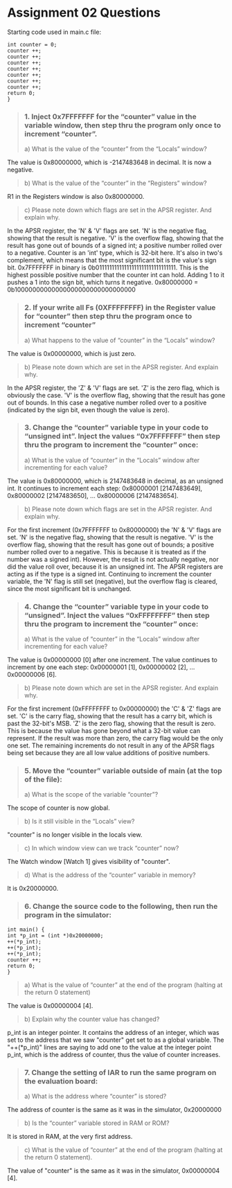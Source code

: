 # Assignment 02 Questions
Starting code used in main.c file:

```int main() {
int counter = 0;
counter ++;
counter ++;
counter ++;
counter ++;
counter ++;
counter ++;
counter ++;
return 0;
}
```

>### 1. Inject 0x7FFFFFFF for the “counter” value in the variable window, then step thru the program only once to increment “counter”.
> a) What is the value of the “counter” from the “Locals” window?

The value is 0x80000000, which is -2147483648 in decimal. It is now a negative.

> b) What is the value of the “counter” in the “Registers” window?

R1 in the Registers window is also 0x80000000.

> c) Please note down which flags are set in the APSR register. And explain why.

In the APSR register, the 'N' & 'V' flags are set. 'N' is the negative flag, showing that the result is negative. 'V' is the overflow flag, showing that the result has gone out of bounds of a signed int; a positive number rolled over to a negative. Counter is an 'int' type, which is 32-bit here. It's also in two's complement, which means that the most significant bit is the value's sign bit. 0x7FFFFFFF in binary is 0b01111111111111111111111111111111. This is the highest possible positive number that the counter int can hold. Adding 1 to it pushes a 1 into the sign bit, which turns it negative. 0x80000000 = 0b10000000000000000000000000000000

>### 2. If your write all Fs (0XFFFFFFFF) in the Register value for “counter” then step thru the program once to increment “counter”
> a) What happens to the value of “counter” in the “Locals” window?

The value is 0x00000000, which is just zero.

> b) Please note down which are set in the APSR register. And explain why.

In the APSR register, the 'Z' & 'V' flags are set. 'Z' is the zero flag, which is obviously the case. 'V' is the overflow flag, showing that the result has gone out of bounds. In this case a negative number rolled over to a positive (indicated by the sign bit, even though the value is zero).

>### 3. Change the “counter” variable type in your code to “unsigned int”. Inject the values “0x7FFFFFFF” then step thru the program to increment the “counter” once:
> a) What is the value of “counter” in the “Locals” window after incrementing for each value?

The value is 0x80000000, which is 2147483648 in decimal, as an unsigned int. It continues to increment each step: 0x80000001 [2147483649], 0x80000002 [2147483650], ... 0x80000006 [2147483654].

> b) Please note down which flags are set in the APSR register. And explain why.

For the first increment (0x7FFFFFFF to 0x80000000) the 'N' & 'V' flags are set. 'N' is the negative flag, showing that the result is negative. 'V' is the overflow flag, showing that the result has gone out of bounds; a positive number rolled over to a negative. This is because it is treated as if the number was a signed int). However, the result is not actually negative, nor did the value roll over, because it is an unsigned int. The APSR registers are acting as if the type is a signed int. Continuing to increment the counter variable, the 'N' flag is still set (negative), but the overflow flag is cleared, since the most significant bit is unchanged.


>### 4. Change the “counter” variable type in your code to “unsigned”. Inject the values “0xFFFFFFFF” then step thru the program to increment the “counter” once:
>a) What is the value of “counter” in the “Locals” window after incrementing for each value?

The value is 0x00000000 [0] after one increment. The value continues to increment by one each step: 0x00000001 [1], 0x00000002 [2], ... 0x00000006 [6].

>b) Please note down which are set in the APSR register. And explain why.

For the first increment (0xFFFFFFFF to 0x00000000) the 'C' & 'Z' flags are set. 'C' is the carry flag, showing that the result has a carry bit, which is past the 32-bit's MSB. 'Z' is the zero flag, showing that the result is zero. This is because the value has gone beyond what a 32-bit value can represent. If the result was more than zero, the carry flag would be the only one set. The remaining increments do not result in any of the APSR flags being set because they are all low value additions of positive numbers.


>### 5. Move the “counter” variable outside of main (at the top of the file):
>a) What is the scope of the variable “counter”?

The scope of counter is now global.

>b) Is it still visible in the “Locals” view?

"counter" is no longer visible in the locals view.

>c) In which window view can we track “counter” now?

The Watch window [Watch 1] gives visibility of "counter".

>d) What is the address of the “counter” variable in memory?

It is 0x20000000.

>### 6. Change the source code to the following, then run the program in the simulator:

```int counter = 0x0;
int main() {
int *p_int = (int *)0x20000000;
++(*p_int);
++(*p_int);
++(*p_int);
counter ++;
return 0;
}
```

>a) What is the value of “counter” at the end of the program (halting at the return 0 statement)

The value is 0x00000004 [4].

>b) Explain why the counter value has changed?

p_int is an integer pointer. It contains the address of an integer, which was set to the address that we saw "counter" get set to as a global variable. The "++(*p_int)" lines are saying to add one to the value at the integer point p_int, which is the address of counter, thus the value of counter increases.

>### 7. Change the setting of IAR to run the same program on the evaluation board:
>a) What is the address where “counter” is stored?

The address of counter is the same as it was in the simulator, 0x20000000

>b) Is the “counter” variable stored in RAM or ROM?

It is stored in RAM, at the very first address.

>c) What is the value of “counter” at the end of the program (halting at the return 0 statement).

The value of "counter" is the same as it was in the simulator, 0x00000004 [4].